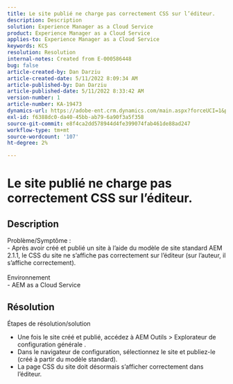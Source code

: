 ```yaml
---
title: Le site publié ne charge pas correctement CSS sur l’éditeur.
description: Description
solution: Experience Manager as a Cloud Service
product: Experience Manager as a Cloud Service
applies-to: Experience Manager as a Cloud Service
keywords: KCS
resolution: Resolution
internal-notes: Created from E-000586448
bug: false
article-created-by: Dan Darziu
article-created-date: 5/11/2022 8:09:34 AM
article-published-by: Dan Darziu
article-published-date: 5/11/2022 8:33:42 AM
version-number: 1
article-number: KA-19473
dynamics-url: https://adobe-ent.crm.dynamics.com/main.aspx?forceUCI=1&pagetype=entityrecord&etn=knowledgearticle&id=f8aa2bad-01d1-ec11-a7b5-00224809c556
exl-id: f6388dc0-da40-45bb-ab79-6a90f3a5f358
source-git-commit: e8f4ca2dd578944d4fe399074fab461de88ad247
workflow-type: tm+mt
source-wordcount: '107'
ht-degree: 2%

---
```


# Le site publié ne charge pas correctement CSS sur l’éditeur.

## Description

Problème/Symptôme :<br>- Après avoir créé et publié un site à l’aide du modèle de site standard AEM 2.1.1, le CSS du site ne s’affiche pas correctement sur l’éditeur (sur l’auteur, il s’affiche correctement).<br><br>Environnement<br>- AEM as a Cloud Service

## Résolution


Étapes de résolution/solution
- Une fois le site créé et publié, accédez à AEM Outils > Explorateur de configuration générale .
- Dans le navigateur de configuration, sélectionnez le site et publiez-le (créé à partir du modèle standard).
- La page CSS du site doit désormais s’afficher correctement dans l’éditeur.
